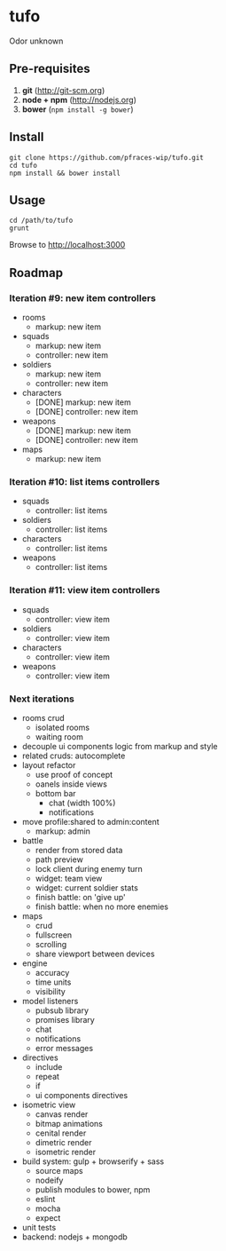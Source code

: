 tufo
====

Odor unknown

Pre-requisites
--------------

1.  **git** (http://git-scm.org)
2.  **node + npm** (http://nodejs.org)
3.  **bower** (`npm install -g bower`)

Install
-------

    git clone https://github.com/pfraces-wip/tufo.git
    cd tufo
    npm install && bower install

Usage
-----

    cd /path/to/tufo
    grunt

Browse to [http://localhost:3000](http://localhost:3000)

Roadmap
-------

### Iteration #9: new item controllers

*   rooms
    *   markup: new item
*   squads
    *   markup: new item
    *   controller: new item
*   soldiers
    *   markup: new item
    *   controller: new item
*   characters
    *   [DONE] markup: new item
    *   [DONE] controller: new item
*   weapons
    *   [DONE] markup: new item
    *   [DONE] controller: new item
*   maps
    *   markup: new item

### Iteration #10: list items controllers

*   squads
    *   controller: list items
*   soldiers
    *   controller: list items
*   characters
    *   controller: list items
*   weapons
    *   controller: list items

### Iteration #11: view item controllers

*   squads
    *   controller: view item
*   soldiers
    *   controller: view item
*   characters
    *   controller: view item
*   weapons
    *   controller: view item

### Next iterations

*   rooms crud
    *   isolated rooms
    *   waiting room
*   decouple ui components logic from markup and style
*   related cruds: autocomplete
*   layout refactor
    *   use proof of concept
    *   oanels inside views
    *   bottom bar
        *   chat (width 100%)
        *   notifications
*   move profile:shared to admin:content
    *   markup: admin
*   battle
    *   render from stored data
    *   path preview
    *   lock client during enemy turn
    *   widget: team view
    *   widget: current soldier stats
    *   finish battle: on 'give up'
    *   finish battle: when no more enemies
*   maps
    *   crud
    *   fullscreen
    *   scrolling
    *   share viewport between devices
*   engine
    *   accuracy
    *   time units
    *   visibility
*   model listeners
    *   pubsub library
    *   promises library
    *   chat
    *   notifications
    *   error messages
*   directives
    *   include
    *   repeat
    *   if
    *   ui components directives
*   isometric view
    *   canvas render
    *   bitmap animations
    *   cenital render
    *   dimetric render
    *   isometric render
*   build system: gulp + browserify + sass
    *   source maps
    *   nodeify
    *   publish modules to bower, npm
    *   eslint
    *   mocha
    *   expect
*   unit tests
*   backend: nodejs + mongodb

